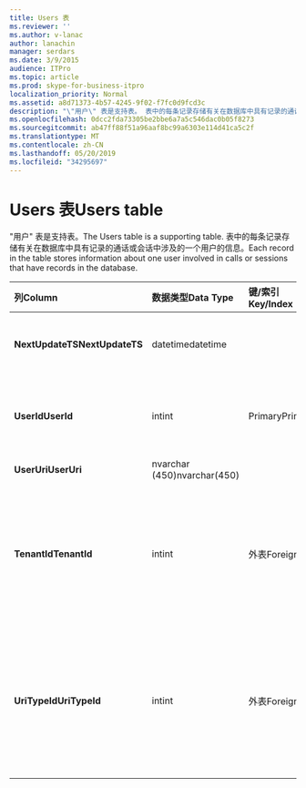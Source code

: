```yaml
---
title: Users 表
ms.reviewer: ''
ms.author: v-lanac
author: lanachin
manager: serdars
ms.date: 3/9/2015
audience: ITPro
ms.topic: article
ms.prod: skype-for-business-itpro
localization_priority: Normal
ms.assetid: a8d71373-4b57-4245-9f02-f7fc0d9fcd3c
description: "\"用户\" 表是支持表。 表中的每条记录存储有关在数据库中具有记录的通话或会话中涉及的一个用户的信息。"
ms.openlocfilehash: 0dcc2fda73305be2bbe6a7a5c546dac0b05f8273
ms.sourcegitcommit: ab47ff88f51a96aaf8bc99a6303e114d41ca5c2f
ms.translationtype: MT
ms.contentlocale: zh-CN
ms.lasthandoff: 05/20/2019
ms.locfileid: "34295697"
---
```

# <a name="users-table"></a><span data-ttu-id="bfdf5-104">Users 表</span><span class="sxs-lookup"><span data-stu-id="bfdf5-104">Users table</span></span>
 
<span data-ttu-id="bfdf5-105">"用户" 表是支持表。</span><span class="sxs-lookup"><span data-stu-id="bfdf5-105">The Users table is a supporting table.</span></span> <span data-ttu-id="bfdf5-106">表中的每条记录存储有关在数据库中具有记录的通话或会话中涉及的一个用户的信息。</span><span class="sxs-lookup"><span data-stu-id="bfdf5-106">Each record in the table stores information about one user involved in calls or sessions that have records in the database.</span></span>
  
|<span data-ttu-id="bfdf5-107">**列**</span><span class="sxs-lookup"><span data-stu-id="bfdf5-107">**Column**</span></span>|<span data-ttu-id="bfdf5-108">**数据类型**</span><span class="sxs-lookup"><span data-stu-id="bfdf5-108">**Data Type**</span></span>|<span data-ttu-id="bfdf5-109">**键/索引**</span><span class="sxs-lookup"><span data-stu-id="bfdf5-109">**Key/Index**</span></span>|<span data-ttu-id="bfdf5-110">**详细信息**</span><span class="sxs-lookup"><span data-stu-id="bfdf5-110">**Details**</span></span>|
|:-----|:-----|:-----|:-----|
|<span data-ttu-id="bfdf5-111">**NextUpdateTS**</span><span class="sxs-lookup"><span data-stu-id="bfdf5-111">**NextUpdateTS**</span></span> <br/> |<span data-ttu-id="bfdf5-112">datetime</span><span class="sxs-lookup"><span data-stu-id="bfdf5-112">datetime</span></span>  <br/> ||<span data-ttu-id="bfdf5-113">供内部使用的时间戳。</span><span class="sxs-lookup"><span data-stu-id="bfdf5-113">Time stamp for internal use.</span></span>  <br/> |
|<span data-ttu-id="bfdf5-114">**UserId**</span><span class="sxs-lookup"><span data-stu-id="bfdf5-114">**UserId**</span></span> <br/> |<span data-ttu-id="bfdf5-115">int</span><span class="sxs-lookup"><span data-stu-id="bfdf5-115">int</span></span>  <br/> |<span data-ttu-id="bfdf5-116">Primary</span><span class="sxs-lookup"><span data-stu-id="bfdf5-116">Primary</span></span>  <br/> |<span data-ttu-id="bfdf5-117">标识此用户的唯一号码。</span><span class="sxs-lookup"><span data-stu-id="bfdf5-117">Unique number identifying this user.</span></span>  <br/> |
|<span data-ttu-id="bfdf5-118">**UserUri**</span><span class="sxs-lookup"><span data-stu-id="bfdf5-118">**UserUri**</span></span> <br/> |<span data-ttu-id="bfdf5-119">nvarchar (450)</span><span class="sxs-lookup"><span data-stu-id="bfdf5-119">nvarchar(450)</span></span>  <br/> | <br/> |<span data-ttu-id="bfdf5-120">用户 URI。</span><span class="sxs-lookup"><span data-stu-id="bfdf5-120">User URI.</span></span>  <br/> |
|<span data-ttu-id="bfdf5-121">**TenantId**</span><span class="sxs-lookup"><span data-stu-id="bfdf5-121">**TenantId**</span></span> <br/> |<span data-ttu-id="bfdf5-122">int</span><span class="sxs-lookup"><span data-stu-id="bfdf5-122">int</span></span>  <br/> |<span data-ttu-id="bfdf5-123">外表</span><span class="sxs-lookup"><span data-stu-id="bfdf5-123">Foreign</span></span>  <br/> |<span data-ttu-id="bfdf5-124">此用户的租户 ID。</span><span class="sxs-lookup"><span data-stu-id="bfdf5-124">This user's Tenant ID.</span></span> <span data-ttu-id="bfdf5-125">有关详细信息, 请参阅[租户表](tenants.md)。</span><span class="sxs-lookup"><span data-stu-id="bfdf5-125">See the [Tenants table](tenants.md) for more information.</span></span> <br/> |
|<span data-ttu-id="bfdf5-126">**UriTypeId**</span><span class="sxs-lookup"><span data-stu-id="bfdf5-126">**UriTypeId**</span></span> <br/> |<span data-ttu-id="bfdf5-127">int</span><span class="sxs-lookup"><span data-stu-id="bfdf5-127">int</span></span>  <br/> |<span data-ttu-id="bfdf5-128">外表</span><span class="sxs-lookup"><span data-stu-id="bfdf5-128">Foreign</span></span>  <br/> |<span data-ttu-id="bfdf5-129">此用户的 URI 类型。</span><span class="sxs-lookup"><span data-stu-id="bfdf5-129">This user's URI type.</span></span> <span data-ttu-id="bfdf5-130">有关详细信息, 请参阅[UriTypes 表](uritypes.md)。</span><span class="sxs-lookup"><span data-stu-id="bfdf5-130">See the [UriTypes table](uritypes.md) for more information.</span></span> <br/> |
   

